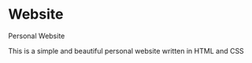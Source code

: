 # Website
Personal Website

This is a simple and beautiful personal website written in HTML and CSS


